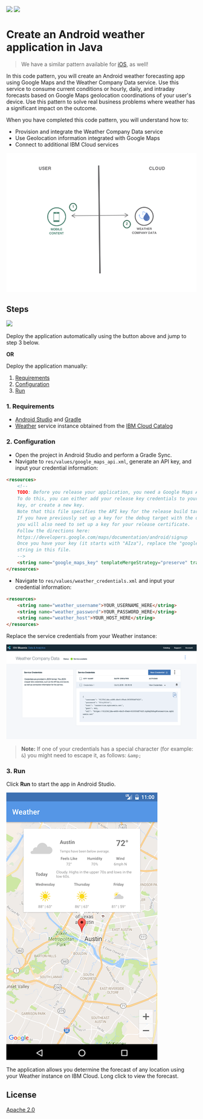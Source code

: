 [![](https://img.shields.io/badge/IBM%20Cloud-powered-blue.svg)](https://bluemix.net)
[![](https://img.shields.io/badge/platform-android-lightgrey.svg?style=flat)](https://developer.android.com/index.html)

# Create an Android weather application in Java

> We have a similar pattern available for [iOS](https://github.com/IBM/weather-forecasting-ios), as well!

In this code pattern, you will create an Android weather forecasting app using Google Maps and the Weather Company Data service. Use this service to consume current conditions or hourly, daily, and intraday forecasts based on Google Maps geolocation coordinations of your user's device. Use this pattern to solve real business problems where weather has a significant impact on the outcome.

When you have completed this code pattern, you will understand how to:

* Provision and integrate the Weather Company Data service
* Use Geolocation information integrated with Google Maps
* Connect to additional IBM Cloud services

![](README_Images/architecture.png)

## Steps

[![](https://bluemix.net/deploy/button.png)](https://console.bluemix.net/developer/mobile/create-app?defaultDeploymentToolchain=&defaultLanguage=ANDROID&env_id=ibm%3Ayp%3Aus-south&starterKit=fad1d49e-f7b6-3aff-9b53-14673fca4399&tenantNavMode=true)

Deploy the application automatically using the button above and jump to step 3 below.

**OR**

Deploy the application manually:

1. [Requirements](#1-requirements)
1. [Configuration](#2-configuration)
1. [Run](#3-run)

### 1. Requirements

* [Android Studio](https://developer.android.com/studio/index.html) and [Gradle](https://gradle.org/gradle-download/)
* [Weather](https://console.ng.bluemix.net/catalog/weather-company-data) service instance obtained from the [IBM Cloud Catalog](https://console.ng.bluemix.net/catalog/)

### 2. Configuration

* Open the project in Android Studio and perform a Gradle Sync.
* Navigate to `res/values/google_maps_api.xml`, generate an API key, and input your credential information:

```HTML
<resources>
    <!--
    TODO: Before you release your application, you need a Google Maps API key.
    To do this, you can either add your release key credentials to your existing
    key, or create a new key.
    Note that this file specifies the API key for the release build target.
    If you have previously set up a key for the debug target with the debug signing certificate,
    you will also need to set up a key for your release certificate.
    Follow the directions here:
    https://developers.google.com/maps/documentation/android/signup
    Once you have your key (it starts with "AIza"), replace the "google_maps_key"
    string in this file.
    -->
    <string name="google_maps_key" templateMergeStrategy="preserve" translatable="false">YOUR_KEY_HERE</string>
</resources>
```
* Navigate to `res/values/weather_credentials.xml` and input your credential information:

```HTML
<resources>
    <string name="weather_username">YOUR_USERNAME_HERE</string>
    <string name="weather_password">YOUR_PASSWORD_HERE</string>
    <string name="weather_host">YOUR_HOST_HERE</string>
</resources>
```

Replace the service credentials from your Weather instance:

![Service credentials](README_Images/service-credentials.png)

> **Note:** If one of your credentials has a special character (for example: `&`) you might need to escape it, as follows:  `&amp;`

### 3. Run

Click **Run** to start the app in Android Studio.

![Weather App Screenshot](README_Images/weather.png)

The application allows you determine the forecast of any location using your Weather instance on IBM Cloud. Long click to view the forecast.

## License

[Apache 2.0](LICENSE)
